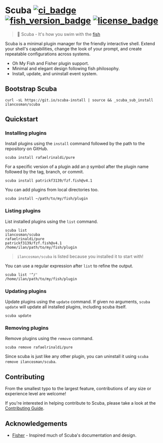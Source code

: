# Scuba [![ci_badge][]][actions] [![fish_version_badge][]][fish] [![license_badge][]][license]

> 🤿 Scuba - It's how you swim with the [fish][]

Scuba is a minimal plugin manager for the friendly interactive shell. Extend your shell's capabilities, change the look of your prompt, and create repeatable configurations across systems.

- Oh My Fish and Fisher plugin support.
- Minimal and elegant design following fish philosophy.
- Install, update, and uninstall event system.

## Bootstrap Scuba

```console
curl -sL https://git.io/scuba-install | source && _scuba_sub_install ilancosman/scuba
```

## Quickstart

### Installing plugins

Install plugins using the `install` command followed by the path to the repository on GitHub.

```console
scuba install rafaelrinaldi/pure
```

For a specific version of a plugin add an `@` symbol after the plugin name followed by the tag, branch, or commit.

```console
scuba install patrickf3139/fzf.fish@v4.1
```

You can add plugins from local directories too.

```console
scuba install ~/path/to/my/fish/plugin
```

### Listing plugins

List installed plugins using the `list` command.

```console
scuba list
ilancosman/scuba
rafaelrinaldi/pure
patrickf3139/fzf.fish@v4.1
/home/ilan/path/to/my/fish/plugin
```

> `ilancosman/scuba` is listed because you installed it to start with!

You can use a regular expression after `list` to refine the output.

```console
scuba list '^/'
/home/ilan/path/to/my/fish/plugin
```

### Updating plugins

Update plugins using the `update` command. If given no arguments, `scuba update` will update all installed plugins, including scuba itself.

```console
scuba update
```

### Removing plugins

Remove plugins using the `remove` command.

```console
scuba remove rafaelrinaldi/pure
```

Since scuba is just like any other plugin, you can uninstall it using `scuba remove ilancosman/scuba`.

## Contributing

From the smallest typo to the largest feature, contributions of any size or experience level are welcome!

If you're interested in helping contribute to Scuba, please take a look at the [Contributing Guide][].

## Acknowledgements

- [Fisher][] - Inspired much of Scuba's documentation and design.

[actions]: https://github.com/IlanCosman/scuba/actions
[ci_badge]: https://github.com/IlanCosman/scuba/workflows/CI/badge.svg
[contributing guide]: CONTRIBUTING.md
[created a new one]: docs/creating_plugins.md
[fish_version_badge]: https://img.shields.io/badge/fish-3.1.0%2B-blue
[fish]: https://fishshell.com/
[fisher]: https://github.com/jorgebucaran/fisher
[license_badge]: https://img.shields.io/github/license/IlanCosman/scuba
[license]: LICENSE.md

